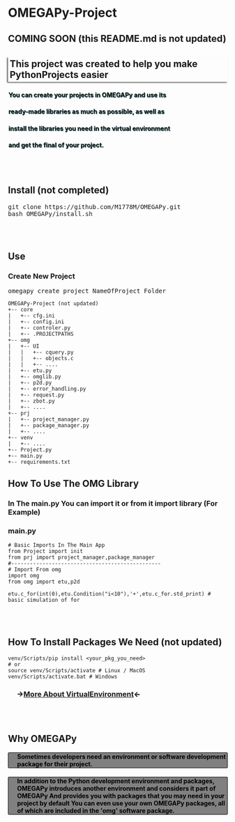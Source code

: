 # OMEGAPy-Project

## COMING SOON (this README.md is not updated)

<h2 style="box-shadow:-2px 1.5px 3px rgb(68,68,68);padding:4px">This project was created to help you make PythonProjects easier</h2>


<h4 style="padding-left:10px;padding:1px;text-shadow:1px 1px rgb(36,100,100);"> You can create your projects in OMEGAPy and use its </h4>
<h4 style="padding-left:10px;padding:1px;text-shadow:1px 1px rgb(36,100,100);"> ready-made libraries as much as possible, as well as </h4>
<h4 style="padding-left:10px;padding:1px;text-shadow:1px 1px rgb(36,100,100);"> install the libraries you need in the virtual environment</h4>
<h4 style="padding-left:10px;padding:1px;text-shadow:1px 1px rgb(36,100,100);"> and get the final of your project. </h4>

<br>
<br>

## Install (not completed)
<pre>
git clone https://github.com/M1778M/OMEGAPy.git
bash OMEGAPy/install.sh
</pre>

<br>
<br>

## Use
### Create New Project
<pre>
omegapy create project NameOfProject_Folder
</pre>
```
OMEGAPy-Project (not updated)
+-- core
|   +-- cfg.ini
|   +-- config.ini
|   +-- controler.py
|   +-- .PROJECTPATHS
+-- omg
|   +-- UI
|   |   +-- cquery.py
|   |   +-- objects.c
|   |   +-- ....
|   +-- etu.py
|   +-- omglib.py
|   +-- p2d.py
|   +-- error_handling.py
|   +-- request.py
|   +-- zbot.py
|   +-- ....
+-- prj
|   +-- project_manager.py
|   +-- package_manager.py
|   +-- ....
+-- venv
|   +-- ....
+-- Project.py
+-- main.py
+-- requirements.txt
```

## How To Use The OMG Library
### In The main.py You can import it or from it import library (For Example)
### main.py
```
# Basic Imports In The Main App
from Project import init
from prj import project_manager,package_manager
#------------------------------------------------
# Import From omg
import omg
from omg import etu,p2d

etu.c_for(int(0),etu.Condition("i<10"),'+',etu.c_for.std_print) # basic simulation of for
```

<br>
<br>

## How To Install Packages We Need (not updated)

```
venv/Scripts/pip install <your_pkg_you_need>
# or
source venv/Scripts/activate # Linux / MacOS
venv/Scripts/activate.bat # Windows
```
<h3 style="padding-left:20px;color:black">-><a href="https://docs.python.org/3/library/venv.html">More About VirtualEnvironment</a><-</h3>

<br>
<br>

## Why OMEGAPy
<h4 style="padding-left:20px;background-color:gray;color:black;border:1px solid black;border-radius:2px;">
Sometimes developers need an environment or software development package for their project.
</h4>
<h4 style="padding-left:20px;background-color:gray;color:black;border:1px solid black;border-radius:2px;">
In addition to the Python development environment and packages, OMEGAPy introduces another environment and considers it part of OMEGAPy
And provides you with packages that you may need in your project by default
You can even use your own OMEGAPy packages, all of which are included in the 'omg' software package.
</h4>
